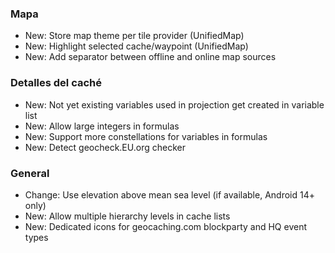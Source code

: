 ### Mapa
- New: Store map theme per tile provider (UnifiedMap)
- New: Highlight selected cache/waypoint (UnifiedMap)
- New: Add separator between offline and online map sources

### Detalles del caché
- New: Not yet existing variables used in projection get created in variable list
- New: Allow large integers in formulas
- New: Support more constellations for variables in formulas
- New: Detect geocheck.EU.org checker

### General
- Change: Use elevation above mean sea level (if available, Android 14+ only)
- New: Allow multiple hierarchy levels in cache lists
- New: Dedicated icons for geocaching.com blockparty and HQ event types

